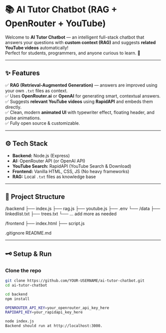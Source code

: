 # 📚 AI Tutor Chatbot (RAG + OpenRouter + YouTube)

Welcome to **AI Tutor Chatbot** — an intelligent full-stack chatbot that answers your questions with **custom context (RAG)** and suggests **related YouTube videos** automatically!  
Perfect for students, programmers, and anyone curious to learn. 🚀

---

## ✨ Features

✅ **RAG (Retrieval-Augmented Generation)** — answers are improved using your own `.txt` files as context.  
✅ Uses **OpenRouter.ai** or **OpenAI** for generating smart, contextual answers.  
✅ Suggests **relevant YouTube videos** using **RapidAPI** and embeds them directly.  
✅ Clean, modern **animated UI** with typewriter effect, floating header, and pulse animations.  
✅ Fully open source & customizable.

---

## ⚙️ Tech Stack

- **Backend:** Node.js (Express)
- **AI:** OpenRouter API (or OpenAI API)
- **YouTube Search:** RapidAPI (YouTube Search & Download)
- **Frontend:** Vanilla HTML, CSS, JS (No heavy frameworks)
- **RAG:** Local `.txt` files as knowledge base

---

## 📂 Project Structure

/backend
├── index.js
├── rag.js
├── youtube.js
├── .env
└── /data
├── linkedlist.txt
├── trees.txt
└── ... add more as needed

/frontend
├── index.html
├── script.js

.gitignore
README.md


---

## 🗝️ Setup & Run

###  Clone the repo

```bash
git clone https://github.com/YOUR-USERNAME/ai-tutor-chatbot.git
cd ai-tutor-chatbot

cd backend
npm install

OPENROUTER_API_KEY=your_openrouter_api_key_here
RAPIDAPI_KEY=your_rapidapi_key_here

node index.js
Backend should run at http://localhost:3000.
